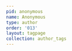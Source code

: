 ```yaml
---
pid: anonymous
name: Anonymous
type: author
order: '013'
layout: tagpage
collection: author_tags
---
```

